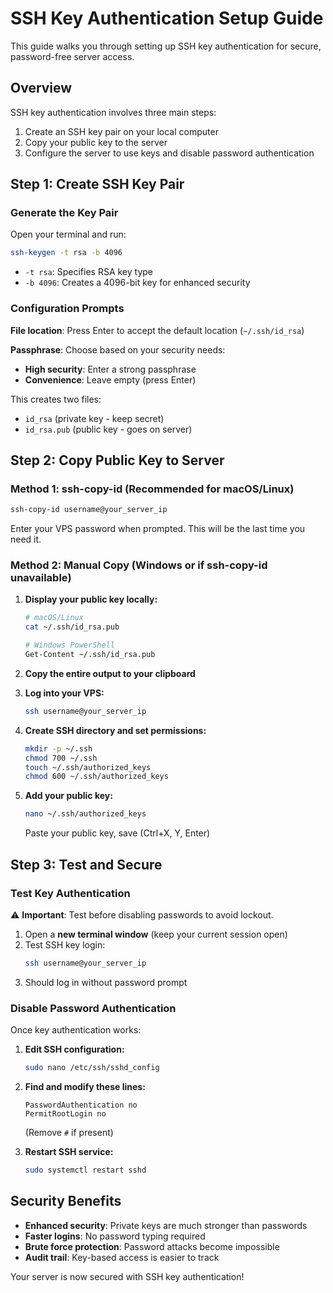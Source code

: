# SSH Key Authentication Setup Guide

This guide walks you through setting up SSH key authentication for secure, password-free server access.

## Overview

SSH key authentication involves three main steps:
1. Create an SSH key pair on your local computer
2. Copy your public key to the server
3. Configure the server to use keys and disable password authentication

## Step 1: Create SSH Key Pair

### Generate the Key Pair

Open your terminal and run:

```bash
ssh-keygen -t rsa -b 4096
```

- `-t rsa`: Specifies RSA key type
- `-b 4096`: Creates a 4096-bit key for enhanced security

### Configuration Prompts

**File location**: Press Enter to accept the default location (`~/.ssh/id_rsa`)

**Passphrase**: Choose based on your security needs:
- **High security**: Enter a strong passphrase
- **Convenience**: Leave empty (press Enter)

This creates two files:
- `id_rsa` (private key - keep secret)
- `id_rsa.pub` (public key - goes on server)

## Step 2: Copy Public Key to Server

### Method 1: ssh-copy-id (Recommended for macOS/Linux)

```bash
ssh-copy-id username@your_server_ip
```

Enter your VPS password when prompted. This will be the last time you need it.

### Method 2: Manual Copy (Windows or if ssh-copy-id unavailable)

1. **Display your public key locally:**
   ```bash
   # macOS/Linux
   cat ~/.ssh/id_rsa.pub
   
   # Windows PowerShell
   Get-Content ~/.ssh/id_rsa.pub
   ```

2. **Copy the entire output to your clipboard**

3. **Log into your VPS:**
   ```bash
   ssh username@your_server_ip
   ```

4. **Create SSH directory and set permissions:**
   ```bash
   mkdir -p ~/.ssh
   chmod 700 ~/.ssh
   touch ~/.ssh/authorized_keys
   chmod 600 ~/.ssh/authorized_keys
   ```

5. **Add your public key:**
   ```bash
   nano ~/.ssh/authorized_keys
   ```
   Paste your public key, save (Ctrl+X, Y, Enter)

## Step 3: Test and Secure

### Test Key Authentication

⚠️ **Important**: Test before disabling passwords to avoid lockout.

1. Open a **new terminal window** (keep your current session open)
2. Test SSH key login:
   ```bash
   ssh username@your_server_ip
   ```
3. Should log in without password prompt

### Disable Password Authentication

Once key authentication works:

1. **Edit SSH configuration:**
   ```bash
   sudo nano /etc/ssh/sshd_config
   ```

2. **Find and modify these lines:**
   ```
   PasswordAuthentication no
   PermitRootLogin no
   ```
   (Remove `#` if present)

3. **Restart SSH service:**
   ```bash
   sudo systemctl restart sshd
   ```

## Security Benefits

- **Enhanced security**: Private keys are much stronger than passwords
- **Faster logins**: No password typing required
- **Brute force protection**: Password attacks become impossible
- **Audit trail**: Key-based access is easier to track

Your server is now secured with SSH key authentication!
